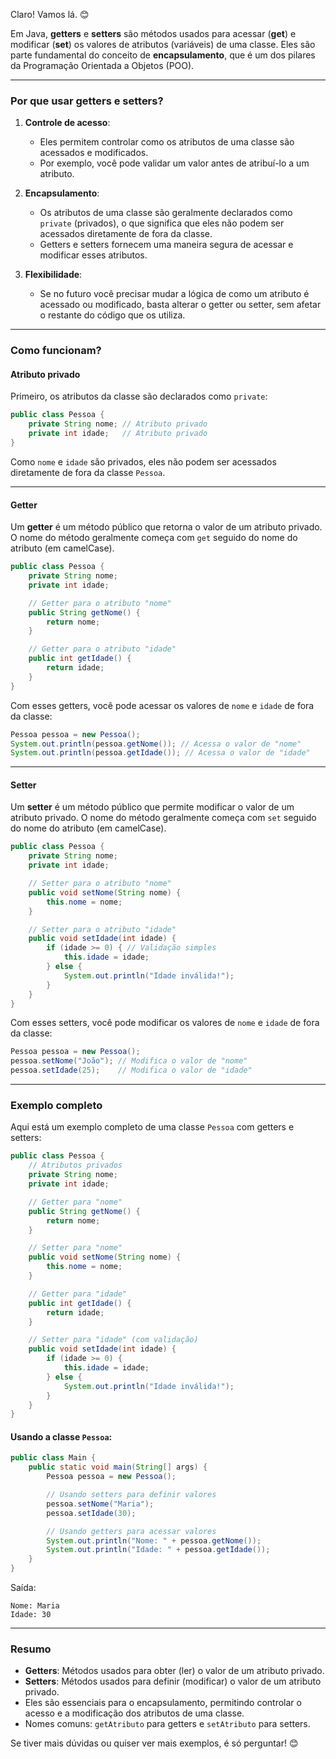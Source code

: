 Claro! Vamos lá. 😊

Em Java, **getters** e **setters** são métodos usados para acessar (**get**) e modificar (**set**) os valores de atributos (variáveis) de uma classe. Eles são parte fundamental do conceito de **encapsulamento**, que é um dos pilares da Programação Orientada a Objetos (POO).

---

### Por que usar getters e setters?
1. **Controle de acesso**:
   - Eles permitem controlar como os atributos de uma classe são acessados e modificados.
   - Por exemplo, você pode validar um valor antes de atribuí-lo a um atributo.

2. **Encapsulamento**:
   - Os atributos de uma classe são geralmente declarados como `private` (privados), o que significa que eles não podem ser acessados diretamente de fora da classe.
   - Getters e setters fornecem uma maneira segura de acessar e modificar esses atributos.

3. **Flexibilidade**:
   - Se no futuro você precisar mudar a lógica de como um atributo é acessado ou modificado, basta alterar o getter ou setter, sem afetar o restante do código que os utiliza.

---

### Como funcionam?

#### Atributo privado
Primeiro, os atributos da classe são declarados como `private`:

```java
public class Pessoa {
    private String nome; // Atributo privado
    private int idade;   // Atributo privado
}
```

Como `nome` e `idade` são privados, eles não podem ser acessados diretamente de fora da classe `Pessoa`.

---

#### Getter
Um **getter** é um método público que retorna o valor de um atributo privado. O nome do método geralmente começa com `get` seguido do nome do atributo (em camelCase).

```java
public class Pessoa {
    private String nome;
    private int idade;

    // Getter para o atributo "nome"
    public String getNome() {
        return nome;
    }

    // Getter para o atributo "idade"
    public int getIdade() {
        return idade;
    }
}
```

Com esses getters, você pode acessar os valores de `nome` e `idade` de fora da classe:

```java
Pessoa pessoa = new Pessoa();
System.out.println(pessoa.getNome()); // Acessa o valor de "nome"
System.out.println(pessoa.getIdade()); // Acessa o valor de "idade"
```

---

#### Setter
Um **setter** é um método público que permite modificar o valor de um atributo privado. O nome do método geralmente começa com `set` seguido do nome do atributo (em camelCase).

```java
public class Pessoa {
    private String nome;
    private int idade;

    // Setter para o atributo "nome"
    public void setNome(String nome) {
        this.nome = nome;
    }

    // Setter para o atributo "idade"
    public void setIdade(int idade) {
        if (idade >= 0) { // Validação simples
            this.idade = idade;
        } else {
            System.out.println("Idade inválida!");
        }
    }
}
```

Com esses setters, você pode modificar os valores de `nome` e `idade` de fora da classe:

```java
Pessoa pessoa = new Pessoa();
pessoa.setNome("João"); // Modifica o valor de "nome"
pessoa.setIdade(25);    // Modifica o valor de "idade"
```

---

### Exemplo completo
Aqui está um exemplo completo de uma classe `Pessoa` com getters e setters:

```java
public class Pessoa {
    // Atributos privados
    private String nome;
    private int idade;

    // Getter para "nome"
    public String getNome() {
        return nome;
    }

    // Setter para "nome"
    public void setNome(String nome) {
        this.nome = nome;
    }

    // Getter para "idade"
    public int getIdade() {
        return idade;
    }

    // Setter para "idade" (com validação)
    public void setIdade(int idade) {
        if (idade >= 0) {
            this.idade = idade;
        } else {
            System.out.println("Idade inválida!");
        }
    }
}
```

#### Usando a classe `Pessoa`:
```java
public class Main {
    public static void main(String[] args) {
        Pessoa pessoa = new Pessoa();

        // Usando setters para definir valores
        pessoa.setNome("Maria");
        pessoa.setIdade(30);

        // Usando getters para acessar valores
        System.out.println("Nome: " + pessoa.getNome());
        System.out.println("Idade: " + pessoa.getIdade());
    }
}
```

Saída:
```
Nome: Maria
Idade: 30
```

---

### Resumo
- **Getters**: Métodos usados para obter (ler) o valor de um atributo privado.
- **Setters**: Métodos usados para definir (modificar) o valor de um atributo privado.
- Eles são essenciais para o encapsulamento, permitindo controlar o acesso e a modificação dos atributos de uma classe.
- Nomes comuns: `getAtributo` para getters e `setAtributo` para setters.

Se tiver mais dúvidas ou quiser ver mais exemplos, é só perguntar! 😊
